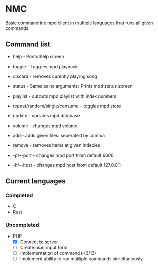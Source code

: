 # NMC
Basic commandline mpd client in multiple languages that runs all given commands

## Command list
 - help - Prints help screen
 - toggle - Toggles mpd playback
 - discard - removes curently playing song
 - status - Same as no arguments: Prints mpd status screen
 - playlist - outputs mpd playlist with index numbers
 - repeat/random/single/consume - toggles mpd state
 - update - updates mpd database
 - volume - changes mpd volume
 - add - adds given files: seperated by comma
 - remove - removes items at given indecies

 - -p/--port - changes mpd port from default 6600
 - -h/--host - changes mpd host from default 127.0.0.1

## Current languages
### Completed
 - C
 - Rust

### Uncompleted
 - PHP
   - [x] Connect to server
   - [ ] Create user input form
   - [ ] Implementation of commands (0/13)
   - [ ] Implement ability to run multiple commands simeltaniously
